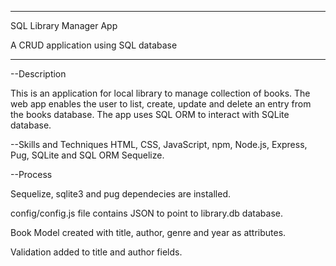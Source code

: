 _______________________________________________________________________________

SQL Library Manager App

A CRUD application using SQL database 

_______________________________________________________________________________

--Description

This is an application for local library to manage collection of books. The web app enables the user
to list, create, update and delete an entry from the books database. The app uses SQL ORM to 
interact with SQLite database.

--Skills and Techniques
HTML, CSS, JavaScript, npm, Node.js, Express, Pug, SQLite and SQL ORM Sequelize.

--Process

Sequelize, sqlite3 and pug dependecies are installed.

config/config.js file contains JSON to point to library.db database.

Book Model created with title, author, genre and year as attributes.

Validation added to title and author fields.

